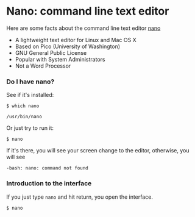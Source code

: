# Nano: command line text editor

<picture>

Here are some facts about the command line text editor [nano](https://www.nano-editor.org/) 

- A lightweight text editor for Linux and Mac OS X
- Based on Pico (University of Washington)
- GNU General Public License
- Popular with System Administrators
- Not a Word Processor

### Do I have nano?

See if it's installed: 

```
$ which nano

/usr/bin/nano
```

Or just try to run it:

```
$ nano
```

If it's there, you will see your screen change to the editor, otherwise, you will see

```
-bash: nano: command not found
```

### Introduction to the interface

If you just type `nano` and hit return, you open the interface.

```
$ nano
```

<picture>

